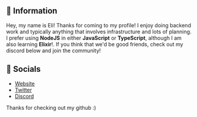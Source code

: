 ## 👋 Information
Hey, my name is Eli! Thanks for coming to my profile! I enjoy doing backend work and typically anything that involves infrastructure and lots of planning. I prefer using **NodeJS** in either **JavaScript** or **TypeScript**, although I am also learning **Elixir**!. If you think that we'd be good friends, check out my discord below and join the community!

## 🔗 Socials
- [Website](https://eli.tf/)
- [Twitter](https://lnk.eli.tf/twitter)
- [Discord](https://lnk.eli.tf/discord)

Thanks for checking out my github :)
